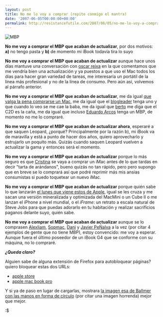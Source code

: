 ```yaml
---
layout: post
title: No me lo voy a comprar (repite conmigo el mantra)
date: '2007-06-05T00:00:00+00:00'
permalink: http://resistancefutile.com/2007/06/05/no-me-lo-voy-a-comprar-repite-conmigo-el-mantra/
---
```

<img class="centro" src='http://resistancefutile.com/wp-content/imagen-1.png' alt='MBP' />

<strong>No me voy a comprar el MBP que acaban de actualizar</strong>, por dos motivos: <strong>a)</strong> no tengo pasta y <strong>b)</strong> de momento mi iBook todavía tira lo suyo

<strong>No me voy a comprar el MBP que acaban de actualizar</strong> aunque hace unos días mantuve una conversación con <a href="http://www.reixa.net/">oscar reixa</a> en la que comentamos que me vendría bien una actualización y ya puestos a que uso el Mac todos los días para hacer gran variedad de tareas, me interesaría un portátil de la línea más profesional y no de la línea de consumo. Pero aún así, volvemos al párrafo anterior.

<strong>No me voy a comprar el MBP que acaban de actualizar</strong>, me da igual <a href="http://solo.infames.org/%c2%bfmerece-la-pena-comprar-un-mac/">que valga la pena comprarse un Mac</a>, me da igual que el <a href="http://cuatrodoce.com">blogleader</a> tenga uno y que cuando lo veo se me cae la baba, me da igual que <a href="http://thinkwasabi.com">berto</a> me diga que el C2D es la caña, me da igual que incluso <a href="http://arcos.cc/">Eduardo Arcos</a> tenga un MBP, de momento no me lo compraré.

<strong>No me voy a comprar el MBP que acaban de actualizar ahora</strong>, esperaré a que saquen Leopard, ¿porqué? Principalmente por la razón b), mi iBook va de maravilla y está a punto de hacer dos años, quiero aprovecharlo y estrujarlo un poquito más. Quizás cuando saquen Leopard vuelven a actualizar la gama y entonces será el momento.

<strong>No me voy a comprar el MBP que acaban de actualizar</strong> porque lo más seguro es que <a href="http://childrenatyourfeet.com">Cristina</a> se vaya a comprar un iMac antes de lo que tardas en decir "tarta de arándanos", bueno quizás no tan rápido, pero pero supongo que en breve se lo comprará así que podré reprimir más mis ansias consumistas si puedo toquetear un nuevo iMac.

<strong>No me voy a comprar el MBP que acaban de actualizar</strong> porque quién sabe lo que lanzarán <a href="http://developer.apple.com/wwdc/">el lunes que viene estos de Apple</a>, igual se les cruza y me sacan una versión mineralizada y optimizada del MacMini o un Cube II o me lanzan el iPhone a nivel mundial, o el <em>iFrame</em>: un retrato a escala natural de Steve Jobs para que puedas adorarlo en tu habitación y realizar sacrificios paganos delante suyo, quién sabe.

<strong>No me voy a comprar el MBP que acaban de actualizar</strong> aunque se lo comprasen <a href="http://alexliam.net/">Alexliam</a>, <a href="http://sopmacsl.com/">Sopmac</a>, <a href="http://procrastineitor.blogspot.com/">Dani</a> y <a href="http://solenoide.net/">Javier PeÑalva</a> a la vez (por citar 4 ejemplos de gente que no tiene MBP), estoy convencido: me voy a esperar. Aunque fuera el último poseedor de un iBook G4 que se conforme con su máquina, no lo compraré.

<em><strong>¿Queda claro? </strong></em>

Alguien sabe de alguna extensión de Firefox para autobloquear páginas? quiero bloquear estas dos URLs:

- <a href="http://www.apple.com/es/store ">apple store</a>
- <a href="http://www.apple.com/es/macbookpro/">apple mac book pro</a>

Y si ya de paso en lugar de cargarlas, mostrara <a href="http://www.edrants.com/reluctant/ballmer.jpg">la imagen esa de Ballmer con las manos en forma de círculo</a> (por citar una imagen horrenda) mejor que mejor.

:$
